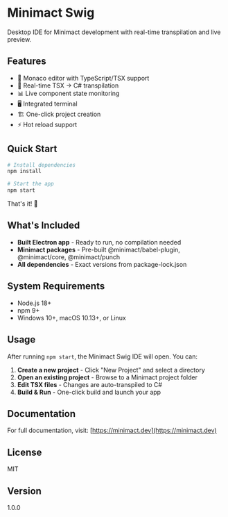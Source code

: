# Minimact Swig

Desktop IDE for Minimact development with real-time transpilation and live preview.

## Features

- 🎨 Monaco editor with TypeScript/TSX support
- 🔄 Real-time TSX → C# transpilation
- 📊 Live component state monitoring
- 🖥️ Integrated terminal
- 🏗️ One-click project creation
- ⚡ Hot reload support

## Quick Start

```bash
# Install dependencies
npm install

# Start the app
npm start
```

That's it! 🎉

## What's Included

- **Built Electron app** - Ready to run, no compilation needed
- **Minimact packages** - Pre-built @minimact/babel-plugin, @minimact/core, @minimact/punch
- **All dependencies** - Exact versions from package-lock.json

## System Requirements

- Node.js 18+
- npm 9+
- Windows 10+, macOS 10.13+, or Linux

## Usage

After running `npm start`, the Minimact Swig IDE will open. You can:

1. **Create a new project** - Click "New Project" and select a directory
2. **Open an existing project** - Browse to a Minimact project folder
3. **Edit TSX files** - Changes are auto-transpiled to C#
4. **Build & Run** - One-click build and launch your app

## Documentation

For full documentation, visit: [https://minimact.dev](https://minimact.dev)

## License

MIT

## Version

1.0.0
